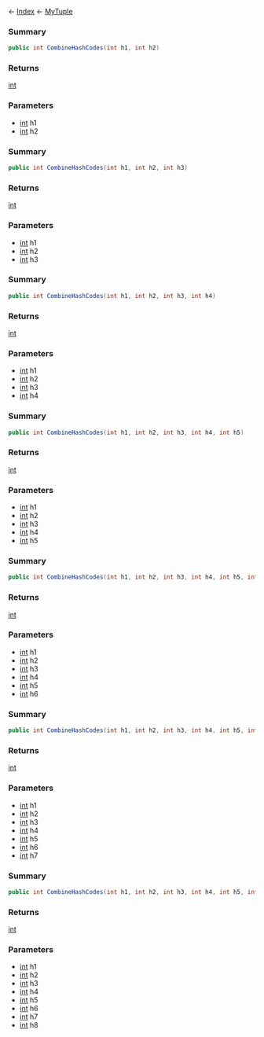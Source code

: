 ← [Index](Api-Index) ← [MyTuple](VRage.MyTuple)

### Summary

```csharp
public int CombineHashCodes(int h1, int h2)
```

### Returns

[int](System.Int32)

### Parameters

* [int](System.Int32) h1
* [int](System.Int32) h2
### Summary

```csharp
public int CombineHashCodes(int h1, int h2, int h3)
```

### Returns

[int](System.Int32)

### Parameters

* [int](System.Int32) h1
* [int](System.Int32) h2
* [int](System.Int32) h3
### Summary

```csharp
public int CombineHashCodes(int h1, int h2, int h3, int h4)
```

### Returns

[int](System.Int32)

### Parameters

* [int](System.Int32) h1
* [int](System.Int32) h2
* [int](System.Int32) h3
* [int](System.Int32) h4
### Summary

```csharp
public int CombineHashCodes(int h1, int h2, int h3, int h4, int h5)
```

### Returns

[int](System.Int32)

### Parameters

* [int](System.Int32) h1
* [int](System.Int32) h2
* [int](System.Int32) h3
* [int](System.Int32) h4
* [int](System.Int32) h5
### Summary

```csharp
public int CombineHashCodes(int h1, int h2, int h3, int h4, int h5, int h6)
```

### Returns

[int](System.Int32)

### Parameters

* [int](System.Int32) h1
* [int](System.Int32) h2
* [int](System.Int32) h3
* [int](System.Int32) h4
* [int](System.Int32) h5
* [int](System.Int32) h6
### Summary

```csharp
public int CombineHashCodes(int h1, int h2, int h3, int h4, int h5, int h6, int h7)
```

### Returns

[int](System.Int32)

### Parameters

* [int](System.Int32) h1
* [int](System.Int32) h2
* [int](System.Int32) h3
* [int](System.Int32) h4
* [int](System.Int32) h5
* [int](System.Int32) h6
* [int](System.Int32) h7
### Summary

```csharp
public int CombineHashCodes(int h1, int h2, int h3, int h4, int h5, int h6, int h7, int h8)
```

### Returns

[int](System.Int32)

### Parameters

* [int](System.Int32) h1
* [int](System.Int32) h2
* [int](System.Int32) h3
* [int](System.Int32) h4
* [int](System.Int32) h5
* [int](System.Int32) h6
* [int](System.Int32) h7
* [int](System.Int32) h8
